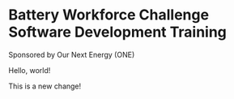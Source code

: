 # Battery Workforce Challenge Software Development Training

Sponsored by Our Next Energy (ONE)

Hello, world!

This is a new change!